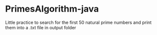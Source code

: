 # PrimesAlgorithm-java

Little practice to search for the first 50 natural prime numbers
and print them into a .txt file in output folder